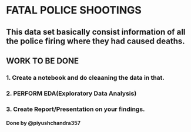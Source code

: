 # FATAL POLICE SHOOTINGS 
## This data set basically consist information of all the police firing where they had caused deaths.
## WORK TO BE DONE
### 1. Create a notebook and do cleaaning the data in that.
### 2. PERFORM EDA(Exploratory Data Analysis)
### 3. Create Report/Presentation on your findings.  
#### Done by @piyushchandra357
